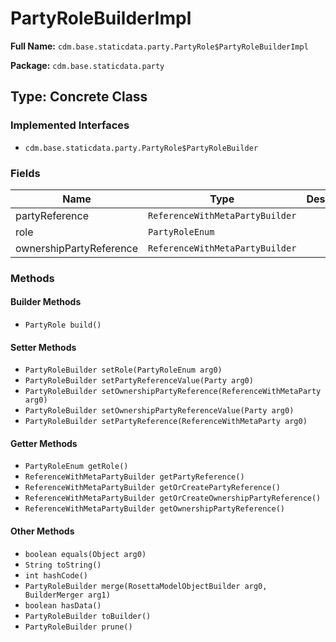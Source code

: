 # PartyRoleBuilderImpl

**Full Name:** `cdm.base.staticdata.party.PartyRole$PartyRoleBuilderImpl`

**Package:** `cdm.base.staticdata.party`

## Type: Concrete Class

### Implemented Interfaces

- `cdm.base.staticdata.party.PartyRole$PartyRoleBuilder`

### Fields

| Name | Type | Description |
|------|------|-------------|
| partyReference | `ReferenceWithMetaPartyBuilder` |  |
| role | `PartyRoleEnum` |  |
| ownershipPartyReference | `ReferenceWithMetaPartyBuilder` |  |

### Methods

#### Builder Methods

- `PartyRole build()`

#### Setter Methods

- `PartyRoleBuilder setRole(PartyRoleEnum arg0)`
- `PartyRoleBuilder setPartyReferenceValue(Party arg0)`
- `PartyRoleBuilder setOwnershipPartyReference(ReferenceWithMetaParty arg0)`
- `PartyRoleBuilder setOwnershipPartyReferenceValue(Party arg0)`
- `PartyRoleBuilder setPartyReference(ReferenceWithMetaParty arg0)`

#### Getter Methods

- `PartyRoleEnum getRole()`
- `ReferenceWithMetaPartyBuilder getPartyReference()`
- `ReferenceWithMetaPartyBuilder getOrCreatePartyReference()`
- `ReferenceWithMetaPartyBuilder getOrCreateOwnershipPartyReference()`
- `ReferenceWithMetaPartyBuilder getOwnershipPartyReference()`

#### Other Methods

- `boolean equals(Object arg0)`
- `String toString()`
- `int hashCode()`
- `PartyRoleBuilder merge(RosettaModelObjectBuilder arg0, BuilderMerger arg1)`
- `boolean hasData()`
- `PartyRoleBuilder toBuilder()`
- `PartyRoleBuilder prune()`

